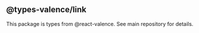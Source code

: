 ## @types-valence/link

This package is types from @react-valence. See main repository for details.
